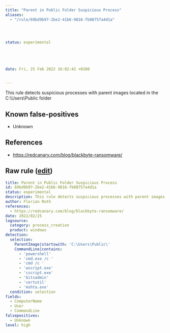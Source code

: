 ```yaml
---
title: "Parent in Public Folder Suspicious Process"
aliases:
  - "/rule/69bd9b97-2be2-41b6-9816-fb08757a4d1a"




status: experimental





date: Fri, 25 Feb 2022 16:02:42 +0100


---
```


This rule detects suspicious processes with parent images located in the C:\Users\Public folder

<!--more-->


## Known false-positives

* Unknown



## References

* https://redcanary.com/blog/blackbyte-ransomware/


## Raw rule ([edit](https://github.com/SigmaHQ/sigma/edit/master/rules/windows/process_creation/proc_creation_win_public_folder_parent.yml))
```yaml
title: Parent in Public Folder Suspicious Process
id: 69bd9b97-2be2-41b6-9816-fb08757a4d1a
status: experimental
description: This rule detects suspicious processes with parent images located in the C:\Users\Public folder
author: Florian Roth
references:
  - https://redcanary.com/blog/blackbyte-ransomware/
date: 2022/02/25
logsource:
  category: process_creation
  product: windows
detection:
  selection:
    ParentImage|startswith: 'C:\Users\Public\'
    CommandLine|contains: 
      - 'powershell'
      - 'cmd.exe /c '
      - 'cmd /c '
      - 'wscript.exe'
      - 'cscript.exe'
      - 'bitsadmin'
      - 'certutil'
      - 'mshta.exe'
  condition: selection
fields:
  - ComputerName
  - User
  - CommandLine
falsepositives:
  - Unknown
level: high

```
